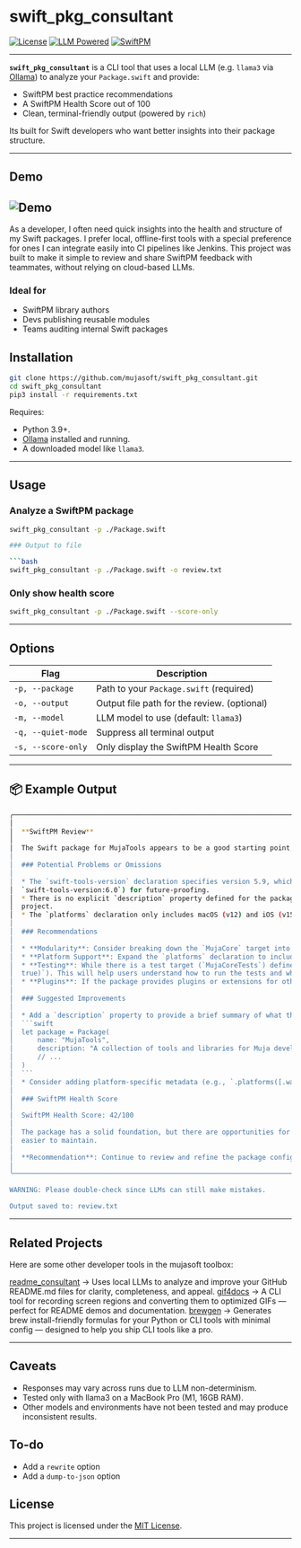 # swift_pkg_consultant

[![License](https://img.shields.io/badge/license-MIT-green.svg)](LICENSE)
[![LLM Powered](https://img.shields.io/badge/LLM-Ollama%20%7C%20LLaMA3-blue.svg)](https://ollama.ai)
[![SwiftPM](https://img.shields.io/badge/SwiftPM-Inspector-informational)](https://swift.org/package-manager/)

---

**`swift_pkg_consultant`** is a CLI tool that uses a local LLM (e.g. `llama3` via [Ollama](https://ollama.ai)) to analyze your `Package.swift` and provide:

- SwiftPM best practice recommendations
- A SwiftPM Health Score out of 100
- Clean, terminal-friendly output (powered by `rich`)

Its built for Swift developers who want better insights into their package structure. 

---

## Demo

![Demo](./Demo.gif)  
---

As a developer, I often need quick insights into the health and structure of my Swift packages. I prefer local, offline-first tools with a special preference for ones I can integrate easily into CI pipelines like Jenkins. This project was built to make it simple to review and share SwiftPM feedback with teammates, without relying on cloud-based LLMs.

### Ideal for

- SwiftPM library authors
- Devs publishing reusable modules
- Teams auditing internal Swift packages

## Installation

```bash
git clone https://github.com/mujasoft/swift_pkg_consultant.git
cd swift_pkg_consultant
pip3 install -r requirements.txt
```

Requires:
- Python 3.9+.
- [Ollama](https://ollama.ai) installed and running.
- A downloaded model like `llama3`.
---

## Usage

### Analyze a SwiftPM package

```bash
swift_pkg_consultant -p ./Package.swift

### Output to file

```bash
swift_pkg_consultant -p ./Package.swift -o review.txt
```

### Only show health score

```bash
swift_pkg_consultant -p ./Package.swift --score-only
```

---

## Options

| Flag | Description |
|------|-------------|
| `-p, --package` | Path to your `Package.swift` (required) |
| `-o, --output`  | Output file path for the review. (optional) |
| `-m, --model`   | LLM model to use (default: `llama3`) |
| `-q, --quiet-mode` | Suppress all terminal output |
| `-s, --score-only` | Only display the SwiftPM Health Score |

---

## 📦 Example Output

```bash
╭────────────────────────────────────────────────────────────────────────── Review Made for "tests/example_swift_package/Package.swift" ───────────────────────────────────────────────────────────────────────────╮
│                                                                                                                                                                                                                  │
│  **SwiftPM Review**                                                                                                                                                                                              │
│                                                                                                                                                                                                                  │
│  The Swift package for MujaTools appears to be a good starting point, but there are some areas that can be improved upon. Here's a breakdown of the findings:                                                    │
│                                                                                                                                                                                                                  │
│  ### Potential Problems or Omissions                                                                                                                                                                             │
│                                                                                                                                                                                                                  │
│  * The `swift-tools-version` declaration specifies version 5.9, which may not be compatible with the latest Swift compiler versions. It's recommended to use the latest supported version (e.g.,                 │
│  `swift-tools-version:6.0`) for future-proofing.                                                                                                                                                                 │
│  * There is no explicit `description` property defined for the package or its products. This makes it harder for users to understand what the package does and why they might want to include it in their        │
│  project.                                                                                                                                                                                                        │
│  * The `platforms` declaration only includes macOS (v12) and iOS (v15), which may limit the package's usefulness on other platforms.                                                                             │
│                                                                                                                                                                                                                  │
│  ### Recommendations                                                                                                                                                                                             │
│                                                                                                                                                                                                                  │
│  * **Modularity**: Consider breaking down the `MujaCore` target into smaller, more focused modules or subtargets. This will make it easier to reuse individual components in other projects.                     │
│  * **Platform Support**: Expand the `platforms` declaration to include support for watchOS and tvOS, if applicable.                                                                                              │
│  * **Testing**: While there is a test target (`MujaCoreTests`) defined, consider adding more specific testing metadata (e.g., `.testTarget(name: "MujaCoreTests", dependencies: ["MujaCore"], executable:        │
│  true)`). This will help users understand how to run the tests and what they cover.                                                                                                                              │
│  * **Plugins**: If the package provides plugins or extensions for other packages or frameworks, consider defining them as separate targets within this package.                                                  │
│                                                                                                                                                                                                                  │
│  ### Suggested Improvements                                                                                                                                                                                      │
│                                                                                                                                                                                                                  │
│  * Add a `description` property to provide a brief summary of what the package does:                                                                                                                             │
│  ```swift                                                                                                                                                                                                        │
│  let package = Package(                                                                                                                                                                                          │
│      name: "MujaTools",                                                                                                                                                                                          │
│      description: "A collection of tools and libraries for Muja development",                                                                                                                                    │
│      // ...                                                                                                                                                                                                      │
│  )                                                                                                                                                                                                               │
│  ```                                                                                                                                                                                                             │
│  * Consider adding platform-specific metadata (e.g., `.platforms([.watchOS(.v7), .tvOS(.v15)])`) to support additional platforms.                                                                                │
│                                                                                                                                                                                                                  │
│  ### SwiftPM Health Score                                                                                                                                                                                        │
│                                                                                                                                                                                                                  │
│  SwiftPM Health Score: 42/100                                                                                                                                                                                    │
│                                                                                                                                                                                                                  │
│  The package has a solid foundation, but there are opportunities for improvement in terms of modularity, platform support, and testing. By addressing these areas, the package can become more robust and        │
│  easier to maintain.                                                                                                                                                                                             │
│                                                                                                                                                                                                                  │
│  **Recommendation**: Continue to review and refine the package configuration to improve its overall health score.                                                                                                │
│                                                                                                                                                                                                                  │
╰────────────────────────────────────────────────────────────────────────────────────── LLM Powered Improvements by "llama3" ──────────────────────────────────────────────────────────────────────────────────────╯

WARNING: Please double-check since LLMs can still make mistakes.

Output saved to: review.txt

```

---
## Related Projects
Here are some other developer tools in the mujasoft toolbox:

[readme_consultant](github.com/mujasoft/readme_consultant)
→ Uses local LLMs to analyze and improve your GitHub README.md files for clarity, completeness, and appeal.
[gif4docs](github.com/mujasoft/gif4docs)
→ A CLI tool for recording screen regions and converting them to optimized GIFs — perfect for README demos and documentation.
[brewgen](github.com/mujasoft/brewgen)
→ Generates brew install-friendly formulas for your Python or CLI tools with minimal config — designed to help you ship CLI tools like a pro.

---

## Caveats
- Responses may vary across runs due to LLM non-determinism.
- Tested only with llama3 on a MacBook Pro (M1, 16GB RAM).
- Other models and environments have not been tested and may produce inconsistent results.

## To-do
- Add a `rewrite` option
- Add a `dump-to-json` option

## License

This project is licensed under the [MIT License](LICENSE).

---
